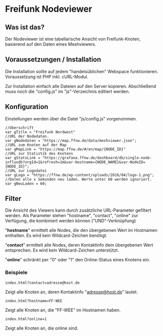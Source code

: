 # Freifunk Nodeviewer #

## Was ist das? ##

Der Nodeviewer ist eine tabellarische Ansicht von Freifunk-Knoten, basierend 
auf den Daten eines Meshviewers.

## Voraussetzungen / Installation ##

Die Installation sollte auf jedem "handelsüblichen" Webspace funktionieren. 
Voraussetzung ist PHP inkl. cURL-Modul.

Zur Installation einfach alle Dateien auf den Server kopieren. 
Abschließend muss noch die "config.js" im "js"-Verzeichnis editiert werden.

## Konfiguration ##

Einstellungen werden über die Datei "js/config.js" vorgenommen.

    //Überschrift
    var gTitle = "Freifunk Nordwest"
    //URL der Nodedaten.
    var gNodedaten = "https://map.ffnw.de/data/meshviewer.json";
    //URL zum Knoten auf der Map
    var gMapLink = "https://map.ffnw.de/#/en/map/{NODE_ID}"
    //URL zur Statistik des Knotens
    var gStatsLink = "https://grafana.ffnw.de/dashboard/db/single-node-influxdb?orgId=1&refresh=1m&var-Hostname={NODE_NAME}&var-NodeID={NODE_ID}";
    //URL zur Logodatei
    var gLogo = "https://ffnw.de/wp-content/uploads/2016/04/logo-1.png";
    //Daten alle x Sekunden neu laden. Werte unter 60 werden ignoriert.
    var gNeuLaden = 60;

## Filter ##

Die Ansicht des Viewers kann durch zusätzliche URL-Parameter gefiltert werden.
Als Parameter stehen "hostname", "contact", "online" zur Verfügung, die kombiniert werden können ("UND"-Verknüpfung)

"**hostname**" ermittelt alle Nodes, die den übergebenen Wert im Hostnamen enthalten. Es wird kein Wildcard-Zeichen benötigt.

"**contact**" ermittelt alle Nodes, deren Kontaktinfo dem übergebenen Wert entsprechen. Es wird kein Wildcard-Zeichen unterstützt.

"**online**" schränkt per "0" oder "1" den Online-Status eines Knotens ein.

### Beispiele ###

    index.html?contact=adresse@host.de

Zeigt alle Knoten an, deren Kontaktinfo "adresse@host.de" lautet.

    index.html?hostname=FF-WEE

Zeigt alle Knoten an, die "FF-WEE" im Hostnamen haben.

    index.html?online=1

Zeigt alle Knoten an, die online sind.